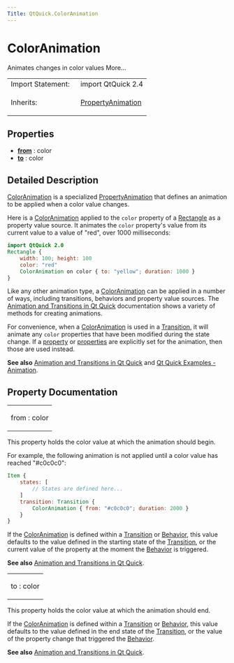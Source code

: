 ```yaml
---
Title: QtQuick.ColorAnimation
---
```

        
ColorAnimation
==============

<span class="subtitle"></span>
Animates changes in color values More...

<table>
<colgroup>
<col width="50%" />
<col width="50%" />
</colgroup>
<tbody>
<tr class="odd">
<td>Import Statement:</td>
<td>import QtQuick 2.4</td>
</tr>
<tr class="even">
<td>Inherits:</td>
<td><p><a href="QtQuick.PropertyAnimation.md">PropertyAnimation</a></p></td>
</tr>
</tbody>
</table>

<span id="properties"></span>
Properties
----------

-   ****[from](#from-prop)**** : color
-   ****[to](#to-prop)**** : color

<span id="details"></span>
Detailed Description
--------------------

[ColorAnimation](https://developer.ubuntu.comapps/qml/sdk-15.04.3/QtQuick.animation/#coloranimation) is a specialized [PropertyAnimation](https://developer.ubuntu.comapps/qml/sdk-15.04.3/QtQuick.animation/#propertyanimation) that defines an animation to be applied when a color value changes.

Here is a [ColorAnimation](https://developer.ubuntu.comapps/qml/sdk-15.04.3/QtQuick.animation/#coloranimation) applied to the `color` property of a [Rectangle](../QtQuick.Rectangle.md) as a property value source. It animates the `color` property's value from its current value to a value of "red", over 1000 milliseconds:

``` qml
import QtQuick 2.0
Rectangle {
    width: 100; height: 100
    color: "red"
    ColorAnimation on color { to: "yellow"; duration: 1000 }
}
```

Like any other animation type, a [ColorAnimation](https://developer.ubuntu.comapps/qml/sdk-15.04.3/QtQuick.animation/#coloranimation) can be applied in a number of ways, including transitions, behaviors and property value sources. The [Animation and Transitions in Qt Quick](../QtQuick.qtquick-statesanimations-animations.md) documentation shows a variety of methods for creating animations.

For convenience, when a [ColorAnimation](https://developer.ubuntu.comapps/qml/sdk-15.04.3/QtQuick.animation/#coloranimation) is used in a [Transition](../QtQuick.qmlexampletoggleswitch.md#transition), it will animate any `color` properties that have been modified during the state change. If a [property](../QtQuick.PropertyAnimation.md#property-prop) or [properties](../QtQuick.PropertyAnimation.md#properties-prop) are explicitly set for the animation, then those are used instead.

**See also** [Animation and Transitions in Qt Quick](../QtQuick.qtquick-statesanimations-animations.md) and [Qt Quick Examples - Animation](https://developer.ubuntu.comapps/qml/sdk-15.04.3/QtQuick.animation/).

Property Documentation
----------------------

<table>
<colgroup>
<col width="100%" />
</colgroup>
<tbody>
<tr class="odd">
<td><p><span id="from-prop"></span><span class="name">from</span> : <span class="type">color</span></p></td>
</tr>
</tbody>
</table>

This property holds the color value at which the animation should begin.

For example, the following animation is not applied until a color value has reached "\#c0c0c0":

``` qml
Item {
    states: [
        // States are defined here...
    ]
    transition: Transition {
        ColorAnimation { from: "#c0c0c0"; duration: 2000 }
    }
}
```

If the [ColorAnimation](https://developer.ubuntu.comapps/qml/sdk-15.04.3/QtQuick.animation/#coloranimation) is defined within a [Transition](../QtQuick.qmlexampletoggleswitch.md#transition) or [Behavior](../QtQuick.Behavior.md), this value defaults to the value defined in the starting state of the [Transition](../QtQuick.qmlexampletoggleswitch.md#transition), or the current value of the property at the moment the [Behavior](../QtQuick.Behavior.md) is triggered.

**See also** [Animation and Transitions in Qt Quick](../QtQuick.qtquick-statesanimations-animations.md).

<table>
<colgroup>
<col width="100%" />
</colgroup>
<tbody>
<tr class="odd">
<td><p><span id="to-prop"></span><span class="name">to</span> : <span class="type">color</span></p></td>
</tr>
</tbody>
</table>

This property holds the color value at which the animation should end.

If the [ColorAnimation](https://developer.ubuntu.comapps/qml/sdk-15.04.3/QtQuick.animation/#coloranimation) is defined within a [Transition](../QtQuick.qmlexampletoggleswitch.md#transition) or [Behavior](../QtQuick.Behavior.md), this value defaults to the value defined in the end state of the [Transition](../QtQuick.qmlexampletoggleswitch.md#transition), or the value of the property change that triggered the [Behavior](../QtQuick.Behavior.md).

**See also** [Animation and Transitions in Qt Quick](../QtQuick.qtquick-statesanimations-animations.md).

